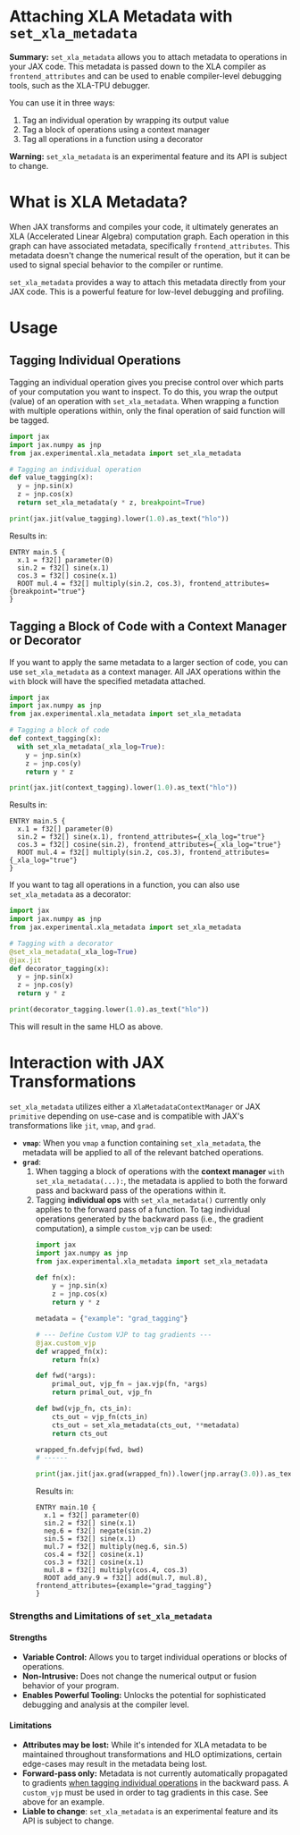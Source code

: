 # Attaching XLA Metadata with `set_xla_metadata`

<!--* freshness: { reviewed: '2025-08-20' } *-->

**Summary:** `set_xla_metadata` allows you to attach metadata to operations in your JAX code. This metadata is passed down to the XLA compiler as `frontend_attributes` and can be used to enable compiler-level debugging tools, such as the XLA-TPU debugger.

You can use it in three ways:

1. Tag an individual operation by wrapping its output value
2. Tag a block of operations using a context manager
3. Tag all operations in a function using a decorator

**Warning:** `set_xla_metadata` is an experimental feature and its API is subject to change.

# What is XLA Metadata?
When JAX transforms and compiles your code, it ultimately generates an XLA (Accelerated Linear Algebra) computation graph. Each operation in this graph can have associated metadata, specifically `frontend_attributes`. This metadata doesn't change the numerical result of the operation, but it can be used to signal special behavior to the compiler or runtime.

`set_xla_metadata` provides a way to attach this metadata directly from your JAX code. This is a powerful feature for low-level debugging and profiling.

# Usage
## Tagging Individual Operations
Tagging an individual operation gives you precise control over which parts of your computation you want to inspect. To do this, you wrap the output (value) of an operation with `set_xla_metadata`. When wrapping a function with multiple operations within, only the final operation of said function will be tagged.

```python
import jax
import jax.numpy as jnp
from jax.experimental.xla_metadata import set_xla_metadata

# Tagging an individual operation
def value_tagging(x):
  y = jnp.sin(x)
  z = jnp.cos(x)
  return set_xla_metadata(y * z, breakpoint=True)

print(jax.jit(value_tagging).lower(1.0).as_text("hlo"))
```
Results in:
```
ENTRY main.5 {
  x.1 = f32[] parameter(0)
  sin.2 = f32[] sine(x.1)
  cos.3 = f32[] cosine(x.1)
  ROOT mul.4 = f32[] multiply(sin.2, cos.3), frontend_attributes={breakpoint="true"}
}
```
## Tagging a Block of Code with a Context Manager or Decorator
If you want to apply the same metadata to a larger section of code, you can use `set_xla_metadata` as a context manager. All JAX operations within the `with` block will have the specified metadata attached.

```python
import jax
import jax.numpy as jnp
from jax.experimental.xla_metadata import set_xla_metadata

# Tagging a block of code
def context_tagging(x):
  with set_xla_metadata(_xla_log=True):
    y = jnp.sin(x)
    z = jnp.cos(y)
    return y * z

print(jax.jit(context_tagging).lower(1.0).as_text("hlo"))
```
Results in:
```
ENTRY main.5 {
  x.1 = f32[] parameter(0)
  sin.2 = f32[] sine(x.1), frontend_attributes={_xla_log="true"}
  cos.3 = f32[] cosine(sin.2), frontend_attributes={_xla_log="true"}
  ROOT mul.4 = f32[] multiply(sin.2, cos.3), frontend_attributes={_xla_log="true"}
}
```

If you want to tag all operations in a function, you can also use `set_xla_metadata` as a decorator:

```python
import jax
import jax.numpy as jnp
from jax.experimental.xla_metadata import set_xla_metadata

# Tagging with a decorator
@set_xla_metadata(_xla_log=True)
@jax.jit
def decorator_tagging(x):
  y = jnp.sin(x)
  z = jnp.cos(y)
  return y * z

print(decorator_tagging.lower(1.0).as_text("hlo"))
```
This will result in the same HLO as above.

# Interaction with JAX Transformations
`set_xla_metadata` utilizes either a `XlaMetadataContextManager` or JAX `primitive` depending on use-case and is compatible with JAX's transformations like `jit`, `vmap`, and `grad`.
*   **`vmap`**: When you `vmap` a function containing `set_xla_metadata`, the metadata will be applied to all of the relevant batched operations.
*   **`grad`**:
    1. When tagging a block of operations with the **context manager** `with set_xla_metadata(...):`, the metadata is applied to both the forward pass and backward pass of the operations within it.
    2. Tagging **individual ops** with `set_xla_metadata()` currently only applies to the forward pass of a function. To tag individual operations generated by the backward pass (i.e., the gradient computation), a simple `custom_vjp` can be used:
        ```python
        import jax
        import jax.numpy as jnp
        from jax.experimental.xla_metadata import set_xla_metadata

        def fn(x):
            y = jnp.sin(x)
            z = jnp.cos(x)
            return y * z

        metadata = {"example": "grad_tagging"}

        # --- Define Custom VJP to tag gradients ---
        @jax.custom_vjp
        def wrapped_fn(x):
            return fn(x)

        def fwd(*args):
            primal_out, vjp_fn = jax.vjp(fn, *args)
            return primal_out, vjp_fn

        def bwd(vjp_fn, cts_in):
            cts_out = vjp_fn(cts_in)
            cts_out = set_xla_metadata(cts_out, **metadata)
            return cts_out

        wrapped_fn.defvjp(fwd, bwd)
        # ------

        print(jax.jit(jax.grad(wrapped_fn)).lower(jnp.array(3.0)).as_text("hlo"))
        ```
        Results in:
        ```
        ENTRY main.10 {
          x.1 = f32[] parameter(0)
          sin.2 = f32[] sine(x.1)
          neg.6 = f32[] negate(sin.2)
          sin.5 = f32[] sine(x.1)
          mul.7 = f32[] multiply(neg.6, sin.5)
          cos.4 = f32[] cosine(x.1)
          cos.3 = f32[] cosine(x.1)
          mul.8 = f32[] multiply(cos.4, cos.3)
          ROOT add_any.9 = f32[] add(mul.7, mul.8), frontend_attributes={example="grad_tagging"}
        }
        ```
### Strengths and Limitations of `set_xla_metadata`

#### Strengths
*   **Variable Control:** Allows you to target individual operations or blocks of operations.
*   **Non-Intrusive:** Does not change the numerical output or fusion behavior of your program.
*   **Enables Powerful Tooling:** Unlocks the potential for sophisticated debugging and analysis at the compiler level.

#### Limitations
*   **Attributes may be lost:** While it's intended for XLA metadata to be maintained throughout transformations and HLO optimizations, certain edge-cases may result in the metadata being lost.
*   **Forward-pass only:** Metadata is not currently automatically propagated to gradients <u>when tagging individual operations</u> in the backward pass. A `custom_vjp` must be used in order to tag gradients in this case. See above for an example.
*   **Liable to change**: `set_xla_metadata` is an experimental feature and its API is subject to change.

